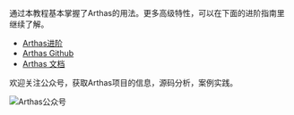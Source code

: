 
通过本教程基本掌握了Arthas的用法。更多高级特性，可以在下面的进阶指南里继续了解。

* [Arthas进阶](https://arthas.aliyun.com/doc/arthas-tutorials.html?language=cn&id=arthas-advanced)
* [Arthas Github](https://github.com/alibaba/arthas)
* [Arthas 文档](https://alibaba.github.io/arthas/)

欢迎关注公众号，获取Arthas项目的信息，源码分析，案例实践。

![Arthas公众号](/hengyunabc/scenarios/common-resources/assets/qrcode_gongzhonghao.jpg)
